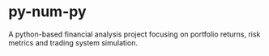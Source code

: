 # py-num-py
A python-based financial analysis project focusing on portfolio returns, risk metrics and trading system simulation.
